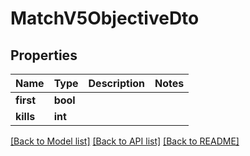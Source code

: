 # MatchV5ObjectiveDto

## Properties
Name | Type | Description | Notes
------------ | ------------- | ------------- | -------------
**first** | **bool** |  | 
**kills** | **int** |  | 

[[Back to Model list]](../README.md#documentation-for-models) [[Back to API list]](../README.md#documentation-for-api-endpoints) [[Back to README]](../README.md)



